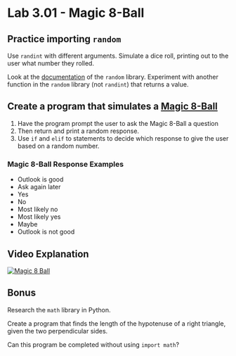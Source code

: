 # Lab 3.01 - Magic 8-Ball

## Practice importing `random`

Use `randint` with different arguments. Simulate a dice roll, printing out to the user what number they rolled.

Look at the [documentation] of the `random` library.
Experiment with another function in the `random` library (not `randint`) that returns a value.

## Create a program that simulates a [Magic 8-Ball]

1. Have the program prompt the user to ask the Magic 8-Ball a question
2. Then return and print a random response.
3. Use `if` and `elif` to statements to decide which response to give the user based on a random number.

### Magic 8-Ball Response Examples

* Outlook is good
* Ask again later
* Yes
* No
* Most likely no
* Most likely yes
* Maybe
* Outlook is not good

## Video Explanation

  [![Magic 8 Ball](https://img.youtube.com/vi/vZRrg6Nl-1E/0.jpg)](https://www.youtube.com/watch?v=vZRrg6Nl-1E)

## Bonus

Research the `math` library in Python.

Create a program that finds the length of the hypotenuse of a right triangle, given the two perpendicular sides.

Can this program be completed without using `import math`?


[documentation]: https://docs.python.org/3/library/random.html
[Magic 8-Ball]:  https://en.wikipedia.org/wiki/Magic_8-Ball
